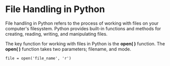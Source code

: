 # File Handling in Python
File handling in Python refers to the process of working with files on your computer's filesystem. Python provides built-in functions and methods for creating, reading, writing, and manipulating files.

The key function for working with files in Python is the **open( )** function. The **open( )** function takes two parameters; filename, and mode.

    file = open('file_name', 'r')

